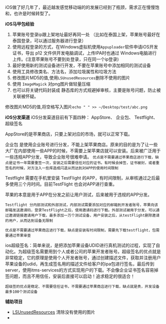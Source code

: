 iOS做了好几年了，最近越发感觉移动端的的发展已经到了瓶颈，需求正在慢慢饱和，也许是时候转型了。

**iOS马甲包经验**
1. 苹果账号登录ip跟上架地址最好再同一处 （比如在泰国上架，苹果账号最好在泰国登录，可以通过服务器进行登录）
2. 使用远程登录的方式，在Windows虚拟机使用`Appuploader`软件申请iOS开发证书，导出 p12 文件供开发电脑调试，上传IPA时也通过 Windows电脑进行上传。(注意苹果账号不要到处登录，只在同一个ip登录)
3. 最好使用新的测试设备进行开发，不要在苹果账号中添加相同的测试设备
4. 使用工具修改类名、方法名，添加垃圾属性和垃圾方法
5. 修改图片MD5的值,使用`LSUnusedResources`删除不使用的图片
6. 使用 `ImageMagick` 对png图片做轻量压缩
7. 也可以将关键代码封装成 静态库的方式规避掉审核，主要是账号问题，防止被关联被怀疑。

修改图片MD5的值,将空格写入图片`echo " " >> ~/Desktop/test/abc.png`

**iOS分发渠道**
iOS分发渠道目前有下面四种： AppStore、 企业包、 Testflight、 超级签名

AppStore的是苹果商店，只要上架对应的市场，就可以正常下载。

企业包 是使用企业账号进行分发，不能上架苹果商店。原来的目的是为了让一些大厂在内部使用一些APP的时候，不需要上架苹果店就可以安装。后来被广泛用于一些违规APP分发，导致企业账号很难申请。 `优点是不需要通过苹果商店进行下载，缺点是证书一年需要重签一次，安装之后需要信任对应的证书。有时候会掉签，证书被封，或者重签名的时候，对方注入一些库造成闪退从而达到对APP的使用时间限制`

Testflight 需要在手机里安装 TestFlight 的APP，有时间限制，从审核通过之后最多使用三个月时间。目前TestFlight 也会对APP进行查重。

苹果的本意是用于APP在分发之前让用户测试，后来被用于违规的APP分发。

`Testflight 分内部测试和外部测试，内部测试需要添加对应的邮箱到开发者账号，苹果向该邮箱发送邀请码，登录TestFlight之后，使用邀请码进行下载。外部测试被用于分发，可以通过邀请链接邀请用户下载，最多添加一万个测试设备，用户安装之后，从testFlight删除邀请的用户，从而达到设备无限制`

`优点是不需要通过苹果商店进行下载，缺点是安装有时间限制，需要先下载testflight，包需要通过苹果审查`

ios超级签名：简单来说，是把添加苹果设备UDID进行真机测试的过程，实现了自动化。为超级签名需要用到个人或者公司的苹果开发者账号。超级签名的优点就是非常稳定，它的原理是使用个人开发者账号，通过创建描述文件，获取并注册用户苹果设备的udid，再生成签名用的描述文件给客户的ipa包进行签名，最后传到server，使用itms-services的方式实现用户的下载。不会像企业证书签名容易掉签问题，而且不用信任，安装后直接可以启动！追求稳定的很适合！

`超级签的优点是稳定、不需要信任证书，不需要通过苹果商店进行下载，缺点就是贵，开发设备最多100个测试设备`

**辅助项目**
* [LSUnusedResources](https://github.com/tinymind/LSUnusedResources) 清除没有使用的图片
* []()